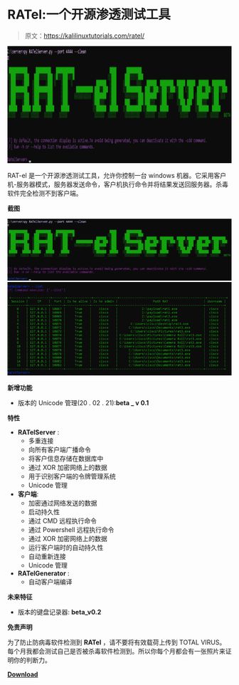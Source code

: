 # RATel:一个开源渗透测试工具

> 原文：<https://kalilinuxtutorials.com/ratel/>

[![RATel : An Open Source Penetration Test Tool](img//2df6895f93adc944b8ae667745858c6a.png "RATel : An Open Source Penetration Test Tool")](https://1.bp.blogspot.com/-dZ3EFE_xB-M/YEYko9o6X6I/AAAAAAAAIc0/p9Oga4x4qM8aEb3nDS7GVKy6hbExpz6XQCLcBGAsYHQ/s728/RATel-1%25281%2529.png)

RAT-el 是一个开源渗透测试工具，允许你控制一台 windows 机器。它采用客户机-服务器模式，服务器发送命令，客户机执行命令并将结果发送回服务器。杀毒软件完全检测不到客户端。

**截图**

![](img//a18e32ffd9a5842d6919e6c4cfd29219.png)![](img//aa9662198e08759540afc90376cb2270.png)

**新增功能**

*   版本的 Unicode 管理(20 . 02 . 21):**beta _ v 0.1**

**特性**

*   **RATelServer** :
    *   多重连接
    *   向所有客户端广播命令
    *   将客户信息存储在数据库中
    *   通过 XOR 加密网络上的数据
    *   用于识别客户端的令牌管理系统
    *   Unicode 管理
*   **客户端**:
    *   加密通过网络发送的数据
    *   启动持久性
    *   通过 CMD 远程执行命令
    *   通过 Powershell 远程执行命令
    *   通过 XOR 加密网络上的数据
    *   运行客户端时的自动持久性
    *   自动重新连接
    *   Unicode 管理
*   **RATelGenerator** :
    *   自动客户端编译

**未来特征**

*   版本的键盘记录器: **beta_v0.2**

**免责声明**

为了防止防病毒软件检测到 **RATel** ，请不要将有效载荷上传到 TOTAL VIRUS。每个月我都会测试自己是否被杀毒软件检测到。所以你每个月都会有一张照片来证明你的判断力。

[**Download**](https://github.com/FrenchCisco/RATel)